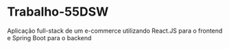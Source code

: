 # Trabalho-55DSW
Aplicação full-stack de um e-commerce utilizando React.JS para o frontend e Spring Boot para o backend
